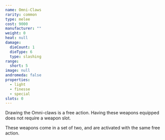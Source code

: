 ```yaml
---
name: Omni-Claws
rarity: common
type: melee
cost: 9000
manufacturer: ""
weight: 0
heat: null
damage:
  dieCount: 1
  dieType: 6
  type: slashing
range:
  short: 5
image: null
andromeda: false
properties:
  - light
  - finesse
  - special
slots: 0
---
```

Drawing the Omni-claws is a free action. Having these weapons equipped does not require a weapon slot.

These weapons come in a set of two, and are activated with the same free action.
